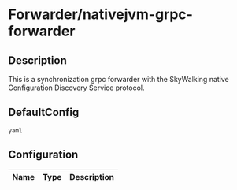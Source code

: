 # Forwarder/nativejvm-grpc-forwarder
## Description
This is a synchronization grpc forwarder with the SkyWalking native Configuration Discovery Service protocol.
## DefaultConfig
```yaml```
## Configuration
|Name|Type|Description|
|----|----|-----------|

